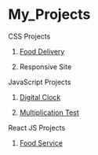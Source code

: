 # My_Projects

CSS Projects

1. [Food Delivery](https://prakashrana210.github.io/Project-FoodDelivery-frontend/)

2. Responsive Site

JavaScript Projects

1. [Digital Clock](https://prakashrana210.github.io/JavaScript-Project-1/)

2. [Multiplication Test](https://prakashrana210.github.io/JavaScript-Project-Multiplication-Test/)

React JS Projects

1. [Food Service](https://prakashrana210.github.io/food-service/)
